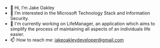 - 👋 Hi, I’m Jake Oakley
- 👀 I’m interested in the Microsoft Technology Stack and Information Security.
- 🌱 I'm currently working on LifeManager, an application which aims to simplify the process of maintaining all aspects of an individuals life easier. 
- 📫 How to reach me: jakeoakleydeveloper@gmail.com

<!---
JakeOakley94/JakeOakley94 is a ✨ special ✨ repository because its `README.md` (this file) appears on your GitHub profile.
You can click the Preview link to take a look at your changes.
--->
